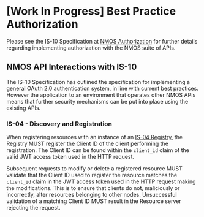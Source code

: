 # [Work In Progress] Best Practice Authorization

Please see the IS-10 Specification at [NMOS Authorization](https://github.com/AMWA-TV/nmos-authorization)
for further details regarding implementing authorization with the NMOS suite of APIs.

## NMOS API Interactions with IS-10

The IS-10 Specification has outlined the specification for implementing a general OAuth 2.0 authentication system, in
line with current best practices. However the application to an environment that operates other NMOS APIs means
that further security mechanisms can be put into place using the existing APIs.

### IS-04 - Discovery and Registration

When registering resources with an instance of an [IS-04 Registry], the Registry MUST register the Client ID
of the client performing the registration. The Client ID can be found within the `client_id` claim of the
valid JWT access token used in the HTTP request.

Subsequent requests to modify or delete a registered resource MUST validate that the Client ID used to
register the resource matches the `client_id` claim in the JWT access token used in the HTTP request making
the modifications. This is to ensure that clients do not, maliciously or incorrectly, alter resources belonging to
other nodes. Unsuccessful validation of a matching Client ID MUST result in the Resource server rejecting the
request.

[IS-04 Registry]: http://amwa-tv.github.io/nmos-discovery-registration/ "AMWA IS-04 NMOS Discovery and Registration Specification"
